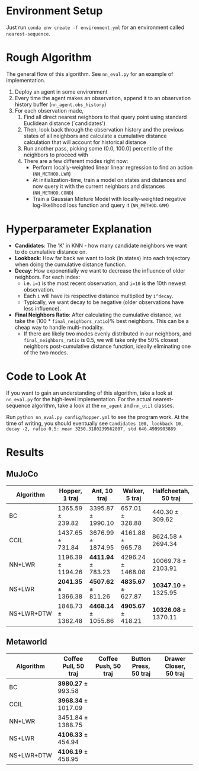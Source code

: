 # Environment Setup
Just run `conda env create -f environment.yml` for an environment called `nearest-sequence`.
# Rough Algorithm
The general flow of this algorithm. See `nn_eval.py` for an example of implementation.
1. Deploy an agent in some environment
2. Every time the agent makes an observation, append it to an observation history buffer (`nn_agent.obs_history`)
3. For each observation made,
	1. Find all direct nearest neighbors to that query point using standard Euclidean distance (`candidates')
	2. Then, look back through the observation history and the previous states of all neighbors and calculate a cumulative distance calculation that will account for historical distance
	3. Run another pass, picking some (0.0, 100.0] percentile of the neighbors to proceed with
    4. There are a few different modes right now:
        - Perform locally-weighted linear linear regression to find an action (`NN_METHOD.LWR`)
        - At initialization-time, train a model on states and distances and now query it with the current neighbors and distances (`NN_METHOD.COND`)
        - Train a Gaussian Mixture Model with locally-weighted negative log-likelihood loss function and query it (`NN_METHOD.GMM`)
# Hyperparameter Explanation
- **Candidates**: The 'K' in KNN - how many candidate neighbors we want to do cumulative distance on.
- **Lookback**: How far back we want to look (in states) into each trajectory when doing the cumulative distance function.
- **Decay**: How exponentially we want to decrease the influence of older neighbors. For each index:
  - i.e. `i=1` is the most recent observation, and `i=10` is the 10th newest observation.
  - Each `i` will have its respective distance multiplied by `i^decay`.
  - Typically, we want decay to be negative (older observations have less influence).
- **Final Neighbors Ratio**: After calculating the cumulative distance, we take the
  (100 * `final_neighbors_ratio`)% best neighbors. This can be a cheap way to handle multi-modality.
  - If there are likely two modes evenly distributed in our neighbors, and `final_neighbors_ratio` is 0.5, we will take only the 50% closest neighbors post-cumulative distance function, ideally eliminating one of the two modes.
# Code to Look At
If you want to gain an understanding of this algorithm, take a look at `nn_eval.py` for the high-level implementation. For the actual nearest-sequence algorithm, take a look at the `nn_agent` and `nn_util` classes.

Run `python nn_eval.py config/hopper.yml` to see the program work. At the time of writing, you should eventually see
`Candidates 100, lookback 10, decay -2, ratio 0.5: mean 3250.3180239562807, std 646.4999903889`
# Results

## MuJoCo

| **Algorithm**  | **Hopper, 1 traj**       | **Ant, 10 traj**         | **Walker, 5 traj**       | **Halfcheetah, 50 traj**    |
|----------------|--------------------------|--------------------------|--------------------------|-----------------------------|
| BC             | 1365.59 ± 239.82          | 3395.87 ± 1990.10         | 657.01 ± 328.88           | 440.30 ± 309.62             |
| CCIL           | 1437.65 ± 731.84          | 3676.99 ± 1874.95         | 4161.88 ± 965.78          | 8624.58 ± 2694.34           |
| NN+LWR         | 1196.39 ± 1194.26         | **4411.94** ± 783.23      | 4296.24 ± 1468.08         | 10069.78 ± 2103.91          |
| NS+LWR         | **2041.35** ± 1366.38     | **4507.62** ± 811.26      | **4835.67** ± 627.87      | **10347.10** ± 1325.95      |
| NS+LWR+DTW     | 1848.73 ± 1362.48         | **4468.14** ± 1055.86     | **4905.67** ± 418.21      | **10326.08** ± 1370.11      |

## Metaworld

| **Algorithm**  | **Coffee Pull, 50 traj**  | **Coffee Push, 50 traj**  | **Button Press, 50 traj** | **Drawer Closer, 50 traj**   |
|----------------|---------------------------|---------------------------|---------------------------|------------------------------|
| BC             | **3980.27** ± 993.58      |                           |                           |                              |
| CCIL           | **3968.34** ± 1017.09     |                           |                           |                              |
| NN+LWR         | 3451.84 ± 1388.75         |                           |                           |                              |
| NS+LWR         | **4106.33** ± 454.94      |                           |                           |                              |
| NS+LWR+DTW     | **4106.19** ± 458.95      |                           |                           |                              |
